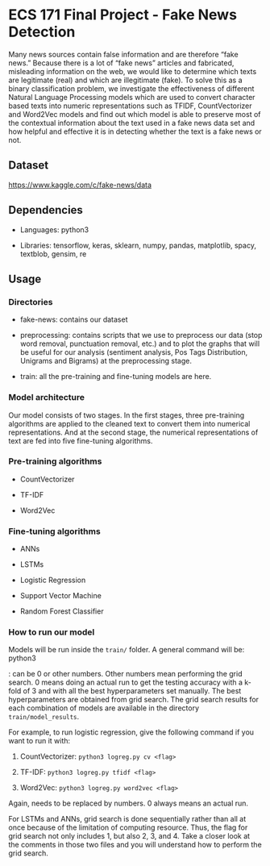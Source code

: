 # ECS 171 Final Project - Fake News Detection

Many news sources contain false information and are therefore “fake news.” 
Because there is a lot of “fake news” articles and fabricated,
misleading information on the web, we would like to determine which texts are
legitimate (real) and which are illegitimate (fake). To solve this as a binary 
classification problem, we investigate the effectiveness of different Natural 
Language Processing models which are used to convert character based texts into 
numeric representations such as TFIDF, CountVectorizer and Word2Vec models and 
find out which model is able to preserve most of the contextual information 
about the text used in a fake news data set and how helpful and effective it is 
in detecting whether the text is a fake news or not.


## Dataset
https://www.kaggle.com/c/fake-news/data

## Dependencies

* Languages: python3

* Libraries: tensorflow, keras, sklearn, numpy, pandas, matplotlib, spacy,
textblob, gensim, re

## Usage

### Directories

* fake-news: contains our dataset

* preprocessing: contains scripts that we use to preprocess our data (stop
word removal, punctuation removal, etc.) and to plot the graphs that will be
useful for our analysis (sentiment analysis, Pos Tags Distribution, Unigrams and Bigrams) at the preprocessing
stage.

* train: all the pre-training and fine-tuning models are here.

### Model architecture

Our model consists of two stages. In the first stages, three 
pre-training algorithms are applied to the cleaned text to convert them into
numerical representations. And at the second stage, the numerical 
representations of text are fed into five fine-tuning algorithms.

### Pre-training algorithms

* CountVectorizer

* TF-IDF

* Word2Vec

### Fine-tuning algorithms

* ANNs

* LSTMs

* Logistic Regression

* Support Vector Machine

* Random Forest Classifier

### How to run our model

Models will be run inside the `train/` folder.
A general command will be: python3 <fine-tuning algo> <pre-training> <flag>

<flag>: can be 0 or other numbers. Other numbers mean performing the 
grid search. 0 means doing an actual run to get the testing accuracy with
a k-fold of 3 and with all the best hyperparameters set manually. 
The best hyperparameters are obtained from grid search.
The grid search results for each combination of models are available
in the directory `train/model_results`.

For example, to run logistic regression, give the following command if you
want to run it with:
1. CountVectorizer: `python3 logreg.py cv <flag>`

2. TF-IDF: `python3 logreg.py tfidf <flag>`

3. Word2Vec: `python3 logreg.py word2vec <flag>`

Again, <flag> needs to be replaced by numbers. 0 always means an actual run.

For LSTMs and ANNs, grid search is done sequentially rather than all at once
because of the limitation of computing resource. Thus, the flag for grid search
not only includes 1, but also 2, 3, and 4. Take a closer look at the comments
in those two files and you will understand how to perform the grid search.



